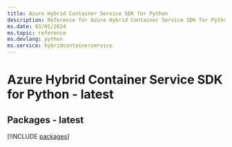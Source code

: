 ```yaml
---
title: Azure Hybrid Container Service SDK for Python
description: Reference for Azure Hybrid Container Service SDK for Python
ms.date: 03/01/2024
ms.topic: reference
ms.devlang: python
ms.service: hybridcontainerservice
---
```

# Azure Hybrid Container Service SDK for Python - latest
## Packages - latest
[!INCLUDE [packages](hybrid-container-service-index.md)]